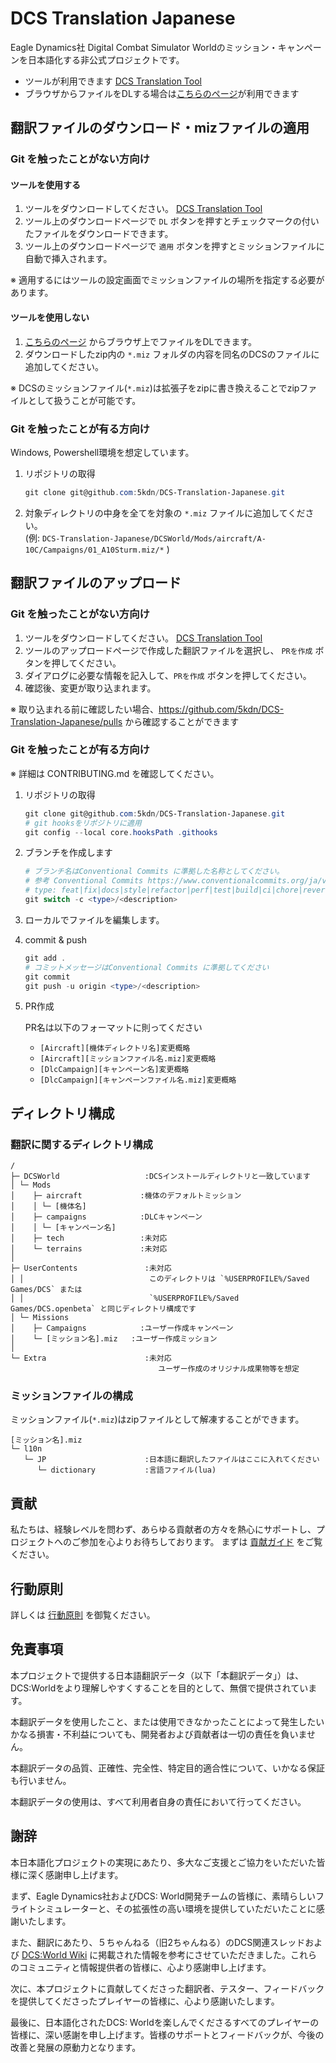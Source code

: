 # DCS Translation Japanese

Eagle Dynamics社 Digital Combat Simulator Worldのミッション・キャンペーンを日本語化する非公式プロジェクトです。

- ツールが利用できます [DCS Translation Tool](https://github.com/5kdn/DCS-Translation-Tool/releases/latest)
- ブラウザからファイルをDLする場合は[こちらのページ](https://5kdn.github.io/DCS-Translation-Japanese-Downloader/)が利用できます

## 翻訳ファイルのダウンロード・mizファイルの適用

### Git を触ったことがない方向け

#### ツールを使用する

1. ツールをダウンロードしてください。 [DCS Translation Tool](https://github.com/5kdn/DCS-Translation-Tool/releases/latest)
2. ツール上のダウンロードページで `DL` ボタンを押すとチェックマークの付いたファイルをダウンロードできます。
3. ツール上のダウンロードページで `適用` ボタンを押すとミッションファイルに自動で挿入されます。

※ 適用するにはツールの設定画面でミッションファイルの場所を指定する必要があります。

#### ツールを使用しない

1. [こちらのページ](https://5kdn.github.io/DCS-Translation-Japanese/) からブラウザ上でファイルをDLできます。
2. ダウンロードしたzip内の `*.miz` フォルダの内容を同名のDCSのファイルに追加してください。

※ DCSのミッションファイル(`*.miz`)は拡張子をzipに書き換えることでzipファイルとして扱うことが可能です。

### Git を触ったことが有る方向け

Windows, Powershell環境を想定しています。

1. リポジトリの取得

   ``` powershell
   git clone git@github.com:5kdn/DCS-Translation-Japanese.git
   ```

2. 対象ディレクトリの中身を全てを対象の `*.miz` ファイルに追加してください。 \
   (例: `DCS-Translation-Japanese/DCSWorld/Mods/aircraft/A-10C/Campaigns/01_A10Sturm.miz/*` )

## 翻訳ファイルのアップロード

### Git を触ったことがない方向け

1. ツールをダウンロードしてください。 [DCS Translation Tool](https://github.com/5kdn/DCS-Translation-Tool/releases/latest)
2. ツールのアップロードページで作成した翻訳ファイルを選択し、 `PRを作成` ボタンを押してください。
3. ダイアログに必要な情報を記入して、`PRを作成` ボタンを押してください。
4. 確認後、変更が取り込まれます。

※ 取り込まれる前に確認したい場合、<https://github.com/5kdn/DCS-Translation-Japanese/pulls> から確認することができます

### Git を触ったことが有る方向け

※ 詳細は CONTRIBUTING.md を確認してください。

1. リポジトリの取得

   ```powershell
   git clone git@github.com:5kdn/DCS-Translation-Japanese.git
   # git hooksをリポジトリに適用
   git config --local core.hooksPath .githooks
   ```

2. ブランチを作成します

   ```powershell
   # ブランチ名はConventional Commits に準拠した名称としてください。
   # 参考 Conventional Commits https://www.conventionalcommits.org/ja/v1.0.0/
   # type: feat|fix|docs|style|refactor|perf|test|build|ci|chore|revert
   git switch -c <type>/<description>
   ```

3. ローカルでファイルを編集します。
4. commit & push

   ```powershell
   git add .
   # コミットメッセージはConventional Commits に準拠してください
   git commit
   git push -u origin <type>/<description>
   ```

5. PR作成

   PR名は以下のフォーマットに則ってください

   - `[Aircraft][機体ディレクトリ名]変更概略`
   - `[Aircraft][ミッションファイル名.miz]変更概略`
   - `[DlcCampaign][キャンペーン名]変更概略`
   - `[DlcCampaign][キャンペーンファイル名.miz]変更概略`

## ディレクトリ構成

### 翻訳に関するディレクトリ構成

```text
/
├─ DCSWorld                   :DCSインストールディレクトリと一致しています
│ └─ Mods
│    ├─ aircraft             :機体のデフォルトミッション
│    │ └─ [機体名]
│    ├─ campaigns            :DLCキャンペーン
│    │ └─ [キャンペーン名]
│    ├─ tech                 :未対応
│    └─ terrains             :未対応
│
├─ UserContents               :未対応
│ │                            このディレクトリは `%USERPROFILE%/Saved Games/DCS` または
│ │                            `%USERPROFILE%/Saved Games/DCS.openbeta` と同じディレクトリ構成です
│ └─ Missions
│    ├─ Campaigns            :ユーザー作成キャンペーン
│    └─ [ミッション名].miz   :ユーザー作成ミッション
│
└─ Extra                      :未対応
                                 ユーザー作成のオリジナル成果物等を想定
```

### ミッションファイルの構成

ミッションファイル(`*.miz`)はzipファイルとして解凍することができます。

```text
[ミッション名].miz
└─ l10n
   └─ JP                      :日本語に翻訳したファイルはここに入れてください
      └─ dictionary           :言語ファイル(lua)
```

## 貢献

私たちは、経験レベルを問わず、あらゆる貢献者の方々を熱心にサポートし、プロジェクトへのご参加を心よりお待ちしております。 まずは [貢献ガイド](./CONTRIBUTING.md) をご覧ください。

## 行動原則

詳しくは [行動原則](./CODE_OF_CONDUCT.md) を御覧ください。

## 免責事項

本プロジェクトで提供する日本語翻訳データ（以下「本翻訳データ」）は、DCS:Worldをより理解しやすくすることを目的として、無償で提供されています。

本翻訳データを使用したこと、または使用できなかったことによって発生したいかなる損害・不利益についても、開発者および貢献者は一切の責任を負いません。

本翻訳データの品質、正確性、完全性、特定目的適合性について、いかなる保証も行いません。

本翻訳データの使用は、すべて利用者自身の責任において行ってください。

## 謝辞

本日本語化プロジェクトの実現にあたり、多大なご支援とご協力をいただいた皆様に深く感謝申し上げます。

まず、Eagle Dynamics社およびDCS: World開発チームの皆様に、素晴らしいフライトシミュレーターと、その拡張性の高い環境を提供していただいたことに感謝いたします。

また、翻訳にあたり、５ちゃんねる（旧2ちゃんねる）のDCS関連スレッドおよび [DCS:World Wiki](https://wikiwiki.jp/dcs-world/) に掲載された情報を参考にさせていただきました。これらのコミュニティと情報提供者の皆様に、心より感謝申し上げます。

次に、本プロジェクトに貢献してくださった翻訳者、テスター、フィードバックを提供してくださったプレイヤーの皆様に、心より感謝いたします。

最後に、日本語化されたDCS: Worldを楽しんでくださるすべてのプレイヤーの皆様に、深い感謝を申し上げます。皆様のサポートとフィードバックが、今後の改善と発展の原動力となります。
